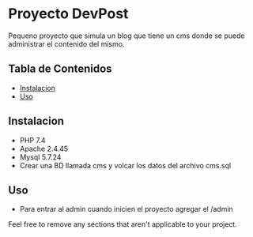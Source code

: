 # Proyecto DevPost 

Pequeno proyecto que simula un blog que tiene un cms donde se puede administrar el contenido del mismo. 

## Tabla de Contenidos

- [Instalacion](#installation)
- [Uso](#usage)


## Instalacion

- PHP 7.4
- Apache 2.4.45
- Mysql 5.7.24
- Crear una BD llamada cms y volcar los datos del archivo cms.sql


## Uso

- Para entrar al admin cuando inicien el proyecto agregar el /admin


Feel free to remove any sections that aren't applicable to your project.

